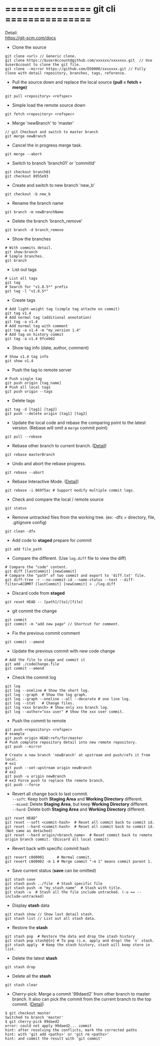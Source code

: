 # ===============  git cli  ===============  
Detail:  
https://git-scm.com/docs

- Clone the source
```
git clone <url> // Generic clone.
git clone https://$userAccount@github.com/xxxxxx/xxxxxxx.git  // Use $userAccount to clone the git file.
git clone --mirror https://github.com/D50000/xxxxxxx.git // Fully clone with detail repository, branches, tags, reference. 
```

- Pull the source down and replace the local source **(pull = fetch + merge)**
```
git pull <repository> <refspec>
```

- Simple load the remote source down
```
git fetch <repository> <refspec>
```

- Merge 'newBranch' to 'master'
```
// git Checkout and switch to master branch
git merge newBranch
```

- Cancel the in progress merge task.
```
git merge --abort
```

- Switch to branch 'branch01' or 'commitId'
```
git checkout branch01
git checkout 8955e93
```

- Create and switch to new branch 'new_b'
```
git checkout -b new_b
```

- Rename the branch name
```
git branch -m newBranchName
```

- Delete the branch 'branch_remove'
```
git branch -d branch_remove
```

- Show the branches
```
# With commits detail.
git show-branch
# Simple branches.
git branch
```

- List out tags
```
# List all tags
git tag
# Search for "v1.8.5*" prefix
git tag -l "v1.8.5*"
```

- Create tags
```
# Add light-weight tag (simple tag attache on commit)
git tag v1.4
# Add normal tag (additional annotation)
git tag -a v1.4
# Add normal tag with comment
git tag -a v1.4 -m "my_version 1.4"
# Add tag on history commit
git tag -a v1.4 9fceb02
```

- Show tag info (date, author, comment)
```
# Show v1.4 tag info
git show v1.4
```

- Push the tag to remote server
```
# Push single tag
git push origin [tag_name]
# Push all local tags
git push origin --tags
```

- Delete tags
```
git tag -d [tag1] [tag2]
git push --delete origin [tag1] [tag2]
```

- Update the local code and rebase the comparing point to the latest version. (Rebase will omit a `merge` commit point)
```
git pull --rebase
```

- Rebase other branch to current branch.  ([Detail](https://medium.com/starbugs/git-%E6%88%91%E4%BB%A5%E7%82%BA%E7%9A%84-git-rebase-%E8%88%87%E5%92%8C-git-merge-%E5%81%9A%E5%90%88%E4%BD%B5%E5%88%86%E6%94%AF%E7%9A%84%E5%B7%AE%E7%95%B0-cacd3f45294d))
```
git rebase masterBranch
```

- Undo and abort the rebase progress.
```
git rebase --abort
```

- Rebase Interactive Mode.  ([Detail](https://dotblogs.com.tw/wasichris/2016/05/04/re))
```
git rebase -i 069f5ac # Support modify multiple commit logs.
```

- Check and compare the local / remote source
```
git status
```

- Remove untracked files from the working tree. (ex: -dfx = directory, file, .gitignore config)
```
git clean -dfx
```

- Add code to **staged** prepare for commit
```
git add file_path
```

- Compare the different. (Use `log.diff` file to view the diff)
```
# Compare the "code" content.
git diff [lastCommit] [newCommit]
# Compare the "path" of two commit and export to 'diff.txt' file.
git diff-tree -r --no-commit-id --name-status --text --diff-filter=ACDMRT [lastCommit] [newCommit] > ./log.diff
```

- Discard code from **staged**
```
git reset HEAD -- [path]/[to]/[file]
```

- git commit the change
```
git commit
git commit -m "add new page" // Shortcut for comment.
```

- Fix the previous commit comment
```
git commit --amend
```

- Update the previous commit with new code change
```
# Add the file to stage and commit it
git add ./codeChange.file
git commit --amend
```

- Check the commit log
```
git log
git log --oneline # Show the short log.
git log --graph  # Show the log graph.
git log --graph --oneline --all --decorate # one line log.
git log --stat   # Change files.
git log <xxx branch> # Show only xxx branch log.
git log --author="xxx user" # Show the xxx user commit.
```

- Push the commit to remote
```
git push <repository> <refspec>
# example
git push origin HEAD:refs/for/master
# Push complete repository detail into new remote repository.
git push --mirror

# Create a new branch 'newBranch' at upstream and push/refs it from local.
# ex1
git push --set-upstream origin newBranch 
# ex2
git push -u origin newBranch
# ex3 Force push to replace the remote branch.
git push --force
```

- Revert all change back to last commit.  
  `--soft`: Keep both **Staging Area** and **Working Directory** different.  
  `--mixed`: Delete **Staging Area**, but keep **Working Directory** different.  
  `--hard`: Delete both **Staging Area** and **Working Directory** different.  
```
git reset HEAD^
git reset --soft <commit-hash>  # Reset all commit back to commit id.
git reset --hard <commit-hash>  # Reset all commit back to commit id. (Not same as detached) 
git reset --hard origin/<branch_name>  # Reset commit back to remote origin branch commit. (Discard all local commit)
```

- Revert back with specific commit hash
```
git revert c0d0001      # Normal commit. 
git revert c0d0002 -m 1 # Merge commit "-m 1" means commit parent 1.
```

- Save current status (**save** can be omitted)
```
git stash save
git stash push ../file  # Stash specific file
git stash push -m "my_stash_name"  # Stash with title.
git stash -u  # Stash all the file include untracked. (-u == --include-untracked)
```

- Display **stash** data
```
git stash show // Show last detail stash.
git stash list // List out all stash data.
```

- Restore the **stash**
```
git stash pop  # Restore the data and drop the stash history
git stash pop stash@{n} # To pop (i.e. apply and drop) the `n` stash.
git stash apply  # Keep the stash history, stash will keep store in list.
```

- Delete the latest **stash**
```
git stash drop
```

- Delete all the **stash**
```
git stash clear
```
  
- Cherry-pick: Merge a commit '99daed2' from other branch to master branch.
  It also can pick the commit from the current branch to the top commit. ([Detail](https://backlog.com/git-tutorial/tw/stepup/stepup7_4.html))
```
$ git checkout master
Switched to branch 'master'
$ git cherry-pick 99daed2
error: could not apply 99daed2... commit
hint: after resolving the conflicts, mark the corrected paths
hint: with 'git add <paths>' or 'git rm <paths>'
hint: and commit the result with 'git commit'
```
